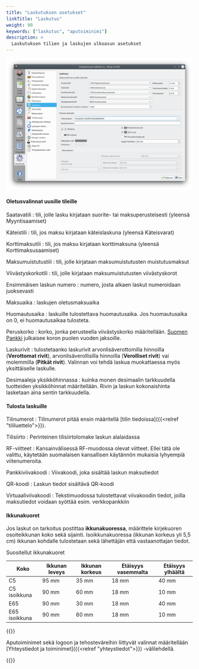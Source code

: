 ```yaml
---
title: "Laskutuksen asetukset"
linkTitle: "Laskutus"
weight: 90
keywords: ["laskutus", "aputoiminimi"]
description: >
  Laskutuksen tilien ja laskujen ulkoasun asetukset
---
```


![](/img/fi/asetukset/laskutus.png)

#### Oletusvalinnat uusille tileille

Saatavatili
: tili, jolle lasku kirjataan suorite- tai maksuperusteisesti (yleensä Myyntisaamiset)

Käteistili
: tili, jos maksu kirjataan käteislaskuna (yleensä Käteisvarat)

Korttimaksutili
: tili, jos maksu kirjataan korttimaksuna (yleensä Korttimaksusaamiset)

Maksumuistutustili
: tili, jolle kirjataan maksumuistutusten muistutusmaksut

Viivästyskorkotili
: tili, jolle kirjataan maksumuistutusten viivästyskorot

Ensimmäisen laskun numero
: numero, josta alkaen laskut numeroidaan juoksevasti

Maksuaika
: laskujen oletusmaksuaika

Huomautusaika
: laskuille tulostettava huomautusaika. Jos huomautusaika on 0, ei huomautusaikaa tulosteta.

Peruskorko
: korko, jonka perusteella viivästyskorko määritellään. [Suomen Pankki](https://www.suomenpankki.fi/fi/Tilastot/korot/kuviot/korot_kuviot/viitekorko_chrt_fi/) julkaisee koron puolen vuoden jaksoille.

Laskurivit
: tulostetaanko laskurivit arvonlisäverottomilla hinnoilla (**Verottomat rivit**), arvonlisäverollisilla hinnoilla (**Verolliset rivit**) vai molemmilla (**Pitkät rivit**). Valinnan voi tehdä laskua muokattaessa myös yksittäiselle laskulle.

Desimaaleja yksikköhinnassa
: kuinka monen desimaalin tarkkuudella tuotteiden yksikköhinnat määritellään. Rivin ja laskun kokonaishinta lasketaan aina sentin tarkkuudella.

#### Tulosta laskuille

Tilinumerot
: Tilinumerot pitää ensin määritellä [tilin tiedoissa]({{<relref "tililuettelo">}}).

Tilisiirto
: Perinteinen tilisiirtolomake laskun alalaidassa

RF-viitteet
: Kansainvälisessä RF-muodossa olevat viitteet. Ellei tätä ole valittu, käytetään suomalaisen kansallisen käytännön mukaisia lyhyempiä viitenumeroita.

Pankkiviivakoodi
: Viivakoodi, joka sisältää laskun maksutiedot

QR-koodi
: Laskun tiedot sisältävä QR-koodi

Virtuaaliviivakoodi
: Tekstimuodossa tulostettavat viivakoodin tiedot, joilla maksutiedot voidaan syöttää esim. verkkopankkiin

#### Ikkunakuoret

Jos laskut on tarkoitus postittaa **ikkunakuoressa**, määrittele kirjekuoren osoiteikkunan koko sekä sijainti. Isoikkunakuoressa (ikkunan korkeus yli 5,5 cm) ikkunan kohdalle tulostetaan sekä lähettäjän että vastaanottajan tiedot.

Suositellut ikkunakuoret

| Koko          | Ikkunan leveys | Ikkunan korkeus | Etäisyys vasemmalta | Etäisyys ylhäältä |
| ------------- | -------------- | --------------- | ------------------- | ----------------- |
| C5            | 95 mm          | 35 mm           | 18 mm               | 40 mm             |
| C5 isoikkuna  | 90 mm          | 60 mm           | 18 mm               | 10 mm             |
| E65           | 90 mm          | 30 mm           | 18 mm               | 40 mm             |
| E65 isoikkuna | 90 mm          | 60 mm           | 18 mm               | 10 mm             |

{{<alert title="Aputoiminimi, logo ja tehostevärit">}}

Aputoiminimet sekä logoon ja tehosteväreihin liittyvät valinnat määritellään [Yhteystiedot ja toiminimet]({{<relref "yhteystiedot">}}) -välilehdellä.

{{</alert>}}

